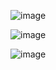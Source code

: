 ![image](https://github.com/user-attachments/assets/57af125a-8e75-4923-a1e0-95c6175d8702)

![image](https://github.com/user-attachments/assets/ed93fed4-7941-411c-a9ff-6de81f61332a)

![image](https://github.com/user-attachments/assets/f13ce90e-3e88-44bd-8f68-0deccbb22a53)
